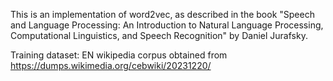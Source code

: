 This is an implementation of word2vec, as described in the book "Speech and Language Processing: An Introduction to Natural Language Processing, Computational Linguistics, and Speech Recognition" by Daniel Jurafsky. 

Training dataset: EN wikipedia corpus obtained from https://dumps.wikimedia.org/cebwiki/20231220/